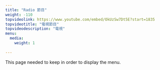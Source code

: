 ```yaml
--- 
title: "Radio 節目" 
weight: -110 
topvideolink: https://www.youtube.com/embed/OkUzSw7Dt5E?start=1835 
topvideotitle: "電視節目" 
topvideodescription: "電視" 
menu: 
  media: 
    weight: 1 
 
--- 
```

This page needed to keep in order to display the menu.